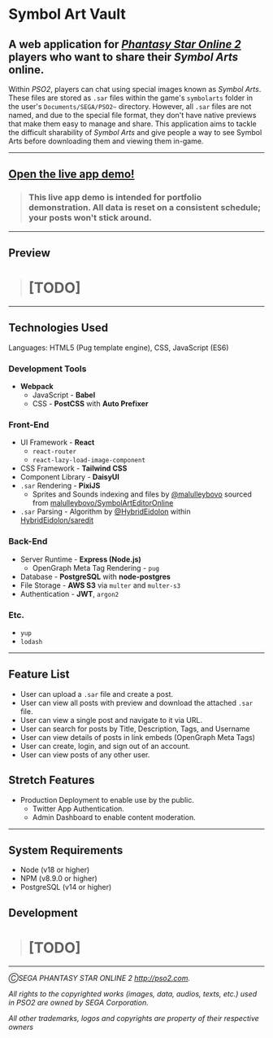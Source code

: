 # Symbol Art Vault

## A web application for [_Phantasy Star Online 2_](https://ngs.pso2.com) players who want to share their _Symbol Arts_ online.

Within _PSO2_, players can chat using special images known as _Symbol Arts_. These files are stored as `.sar` files within the game's `symbolarts` folder in the user's `Documents/SEGA/PSO2~` directory. However, all `.sar` files are not named, and due to the special file format, they don't have native previews that make them easy to manage and share. This application aims to tackle the difficult sharability of _Symbol Arts_ and give people a way to see Symbol Arts before downloading them and viewing them in-game.

---

## [Open the live app demo!](https://symbol-art-vault.herokuapp.com/)

> ### This live app demo is intended for portfolio demonstration. All data is reset on a consistent schedule; your posts won't stick around.

---

## Preview

> # [TODO]

---

## Technologies Used

Languages: HTML5 (Pug template engine), CSS, JavaScript (ES6)

### Development Tools

- **Webpack** 
  - JavaScript - **Babel**
  - CSS - **PostCSS** with **Auto Prefixer**

### Front-End

- UI Framework - **React**
  - `react-router`
  - `react-lazy-load-image-component`
- CSS Framework - **Tailwind CSS**
- Component Library - **DaisyUI**
- `.sar` Rendering - **PixiJS**
  - Sprites and Sounds indexing and files by [@malulleybovo](https://github.com/malulleybovo/SymbolArtEditorOnline) sourced from [malulleybovo/SymbolArtEditorOnline](https://github.com/malulleybovo/SymbolArtEditorOnline)
- `.sar` Parsing - Algorithm by [@HybridEidolon](https://github.com/HybridEidolon) within [HybridEidolon/saredit](https://github.com/HybridEidolon/saredit)

### Back-End

- Server Runtime - **Express (Node.js)**
  - OpenGraph Meta Tag Rendering - `pug`
- Database - **PostgreSQL** with **node-postgres**
- File Storage - **AWS S3** via `multer` and `multer-s3`
- Authentication - **JWT**, `argon2`

### Etc.

- `yup`
- `lodash`

---

## Feature List

- User can upload a `.sar` file and create a post.
- User can view all posts with preview and download the attached `.sar` file.
- User can view a single post and navigate to it via URL.
- User can search for posts by Title, Description, Tags, and Username
- User can view details of posts in link embeds (OpenGraph Meta Tags)
- User can create, login, and sign out of an account.
- User can view posts of any other user.

## Stretch Features

- Production Deployment to enable use by the public.
  - Twitter App Authentication.
  - Admin Dashboard to enable content moderation.

--- 

## System Requirements

- Node (v18 or higher)
- NPM (v8.9.0 or higher)
- PostgreSQL (v14 or higher)

## Development

> # [TODO]

---




*ⒸSEGA PHANTASY STAR ONLINE 2 http://pso2.com.*

*All rights to the copyrighted works (images, data, audios, texts, etc.) used in PSO2 are owned by SEGA Corporation.*

*All other trademarks, logos and copyrights are property of their respective owners*
